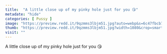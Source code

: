 ```yaml
---
title:  "A little close up of my pinky hole just for you 😘"
metadate: "hide"
categories: [ Pussy ]
image: "https://preview.redd.it/9qzmms3lbjm51.jpg?auto=webp&s=6c47fbcb71281e038e48006294282c797939ff2d"
thumb: "https://preview.redd.it/9qzmms3lbjm51.jpg?width=1080&crop=smart&auto=webp&s=f4f7c81845eab5920c392d83c18d9a54800acf4e"
visit: ""
---
```

A little close up of my pinky hole just for you 😘

